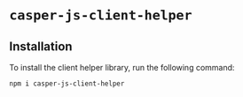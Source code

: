# `casper-js-client-helper`

## Installation

To install the client helper library, run the following command:

`npm i casper-js-client-helper`
